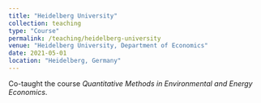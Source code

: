 ```yaml
---
title: "Heidelberg University"
collection: teaching
type: "Course"
permalink: /teaching/heidelberg-university
venue: "Heidelberg University, Department of Economics"
date: 2021-05-01
location: "Heidelberg, Germany"
---
```


Co-taught the course *Quantitative Methods in Environmental and Energy Economics*.

